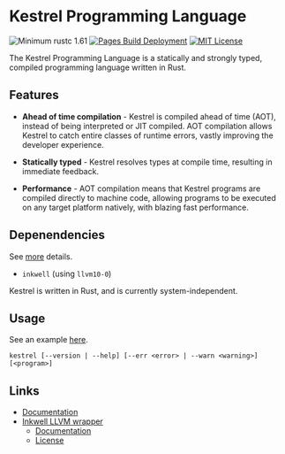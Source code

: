 # Kestrel Programming Language
![Minimum rustc 1.61](https://img.shields.io/badge/rustc-1.61%2B-red)
[![Pages Build Deployment](https://github.com/EricLBuehler/Kestrel-Programming-Language/actions/workflows/pages/pages-build-deployment/badge.svg)](https://github.com/EricLBuehler/Kestrel-Programming-Language/actions/workflows/pages/pages-build-deployment)
[![MIT License](https://img.shields.io/badge/License-MIT-yellow)](https://github.com/EricLBuehler/Kestrel-Programming-Language/blob/master/LICENSE)

The Kestrel Programming Language is a statically and strongly typed, compiled programming language written in Rust.

## Features
- **Ahead of time compilation** - Kestrel is compiled ahead of time (AOT), instead of being interpreted or JIT compiled. AOT compilation allows Kestrel to catch entire classes of runtime errors, vastly improving the developer experience.

- **Statically typed** - Kestrel resolves types at compile time, resulting in immediate feedback.

- **Performance** - AOT compilation means that Kestrel programs are compiled directly to machine code, allowing programs to be executed on any target platform natively, with blazing fast performance.

## Depenendencies
See [more](https://github.com/EricLBuehler/Kestrel-Programming-Language/blob/master/Cargo.toml) details.
- ```inkwell``` (using ```llvm10-0```)

Kestrel is written in Rust, and is currently system-independent.

## Usage
See an example [here](https://github.com/EricLBuehler/Kestrel-Programming-Language/blob/master/program.ke).

```kestrel [--version | --help] [--err <error> | --warn <warning>] [<program>]```


## Links
- [Documentation](/docs/)
- [Inkwell LLVM wrapper](https://github.com/TheDan64/inkwell)
    - [Documentation](https://thedan64.github.io/inkwell/inkwell/index.html)
    - [License](https://github.com/TheDan64/inkwell/blob/master/LICENSE)